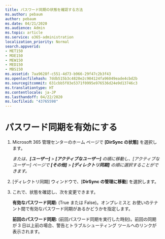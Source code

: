 ```yaml
---
title: パスワード同期の状態を確認する方法
ms.author: pebaum
author: pebaum
ms.date: 04/21/2020
ms.audience: Admin
ms.topic: article
ms.service: o365-administration
localization_priority: Normal
search.appverid:
- MET150
- MOE150
- MEW150
- MED150
- MBS150
ms.assetid: 7aa9628f-c551-4d73-b966-29f47c2b3f43
ms.openlocfilehash: 7ddb515b3c4820e2c904124fa96049eade4cbd2b
ms.sourcegitcommit: 631cbb5f03e5371f0995e976536d24e9d13746c3
ms.translationtype: HT
ms.contentlocale: ja-JP
ms.lasthandoff: 04/22/2020
ms.locfileid: "43765598"
---
```

# <a name="enable-password-sync"></a>パスワード同期を有効にする

1.  Microsoft 365 管理センターのホーム ページで **[DirSync の状態]** を選択します。 
    
     *または、**[ユーザー]** \> **[アクティブなユーザー]** の順に移動し、[アクティブなユーザー] ページで **[その他]** \> **[ディレクトリ同期]** の順に選択することができます。* 
    
2. [ディレクトリ同期] ウィンドウで、[**DirSync の管理に移動**] を選択します。 
    
3. これで、状態を確認し、次を変更できます。
    
    **有効なパスワード同期:** (True または False)。オンプレミスと お使いのテナント間で有効なパスワード同期があるかどうかを指定します。 
    
    **前回のパスワード同期:** (前回パスワード同期を実行した時刻)。前回の同期が 3 日以上前の場合、警告とトラブルシューティング ツールへのリンクが表示されます。 
    

